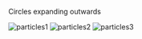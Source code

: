 Circles expanding outwards

![particles1](https://user-images.githubusercontent.com/42772160/177004621-c6f2d602-2cd8-440e-bff4-b4a742257fa6.png)
![particles2](https://user-images.githubusercontent.com/42772160/177004624-42cf9da5-6b67-490c-acca-3810136a8d90.png)
![particles3](https://user-images.githubusercontent.com/42772160/177004629-2cee0fb7-80d0-4f0a-8676-412db9404d07.png)
